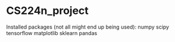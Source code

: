 # CS224n_project

Installed packages (not all might end up being used):
numpy
scipy
tensorflow
matplotlib
sklearn
pandas
